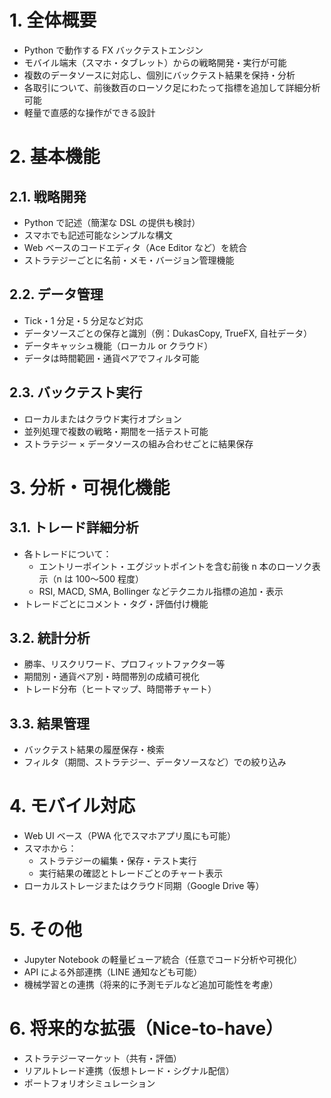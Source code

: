 # 1. 全体概要

- Python で動作する FX バックテストエンジン
- モバイル端末（スマホ・タブレット）からの戦略開発・実行が可能
- 複数のデータソースに対応し、個別にバックテスト結果を保持・分析
- 各取引について、前後数百のローソク足にわたって指標を追加して詳細分析可能
- 軽量で直感的な操作ができる設計

# 2. 基本機能

## 2.1. 戦略開発

- Python で記述（簡潔な DSL の提供も検討）
- スマホでも記述可能なシンプルな構文
- Web ベースのコードエディタ（Ace Editor など）を統合
- ストラテジーごとに名前・メモ・バージョン管理機能

## 2.2. データ管理

- Tick・1 分足・5 分足など対応
- データソースごとの保存と識別（例：DukasCopy, TrueFX, 自社データ）
- データキャッシュ機能（ローカル or クラウド）
- データは時間範囲・通貨ペアでフィルタ可能

## 2.3. バックテスト実行

- ローカルまたはクラウド実行オプション
- 並列処理で複数の戦略・期間を一括テスト可能
- ストラテジー × データソースの組み合わせごとに結果保存

# 3. 分析・可視化機能

## 3.1. トレード詳細分析

- 各トレードについて：
  - エントリーポイント・エグジットポイントを含む前後 n 本のローソク表示（n は 100〜500 程度）
  - RSI, MACD, SMA, Bollinger などテクニカル指標の追加・表示
- トレードごとにコメント・タグ・評価付け機能

## 3.2. 統計分析

- 勝率、リスクリワード、プロフィットファクター等
- 期間別・通貨ペア別・時間帯別の成績可視化
- トレード分布（ヒートマップ、時間帯チャート）

## 3.3. 結果管理

- バックテスト結果の履歴保存・検索
- フィルタ（期間、ストラテジー、データソースなど）での絞り込み

# 4. モバイル対応

- Web UI ベース（PWA 化でスマホアプリ風にも可能）
- スマホから：
  - ストラテジーの編集・保存・テスト実行
  - 実行結果の確認とトレードごとのチャート表示
- ローカルストレージまたはクラウド同期（Google Drive 等）

# 5. その他

- Jupyter Notebook の軽量ビューア統合（任意でコード分析や可視化）
- API による外部連携（LINE 通知なども可能）
- 機械学習との連携（将来的に予測モデルなど追加可能性を考慮）

# 6. 将来的な拡張（Nice-to-have）

- ストラテジーマーケット（共有・評価）
- リアルトレード連携（仮想トレード・シグナル配信）
- ポートフォリオシミュレーション
